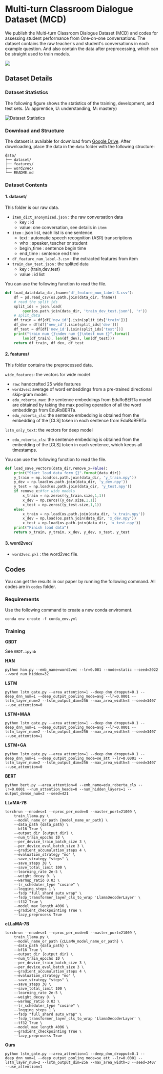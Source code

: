 # Multi-turn Classroom Dialogue Dataset (MCD)

We publish the Multi-turn Classroom Dialogue Dataset (MCD) and codes for assessing student performance from One-on-one conversations. The dataset contains the raw teacher's and student's conversations in each example question. And also contain the data after preprocessing, which can be straight used to train models.

![](imgs/pipeline.jpg)

## Dataset Details
### Dataset Statistics
The following figure shows the statistics of the training, development, and test sets. (A: apprentice, U: understanding, M: mastery)

![Dataset Statistics](https://github.com/user-attachments/assets/51221314-3858-401a-9d13-6b141e6ca6f7)

### Download and Structure
The dataset is available for download from [Google Drive](https://drive.google.com/drive/folders/1o4FqtRsmWMq80adqC9eFu6A0cfpXTIac?usp=sharing). After downloading, place the data in the `data` folder with the following structure:

```
data/
├── dataset/
├── features/
├── word2vec/
└── README.md
```

### Dataset Contents
#### 1. dataset/
This folder is our raw data.

- `item_dict_anonymized.json` : the raw conversation data
  - key : id
  - value: one conversation, see details in `item`
- `item` : json list, each list is one sentence.
  - text : automatic speech recognition (ASR) transcriptions
  - who : speaker, teacher or student
  - begin_time : sentence begin time
  - end_time : sentence end time
- `df_feature_num_label-3.csv` : the extracted features from item
- `train_dev_test.json` : the splited data
  - key : {train,dev,test}
  - value : id list

You can use the following function to read the file.

```python
def load_data(data_dir,fname="df_feature_num_label-3.csv"):
    df = pd.read_csv(os.path.join(data_dir, fname))
    # read the split ids
    split_ids = json.load(
        open(os.path.join(data_dir, 'train_dev_test.json'), 'r'))
    # split_data
    df_train = df[df['new_id'].isin(split_ids['train'])]
    df_dev = df[df['new_id'].isin(split_ids['dev'])]
    df_test = df[df['new_id'].isin(split_ids['test'])]
    print("train num {}\ndev num {}\ntest num {}".format(
        len(df_train), len(df_dev), len(df_test)))
    return df_train, df_dev, df_test
```




#### 2. features/

This folder contains the preprocessed data.

`wide_features`: the vectors for wide model

- `raw`: handcrafted 25 wide features
- `word2vec`: average of word embeddings from a pre-trained directional skip-gram model.
- `edu_roberta_max`: the sentence embeddings from EduRoBERTa model are obtained by taking the max pooling operation of all the word embeddings from EduRoBERTa.
- `edu_roberta_cls`: the sentence embedding is obtained from the embedding of the [CLS] token in each sentence from EduRoBERTa

`lstm_only_text`: the vectors for deep model

- `edu_roberta_cls`: the sentence embedding is obtained from the embedding of the [CLS] token in each sentence, which keeps all timestamps.

You can use the following function to read the file.

```python
def load_save_vectors(data_dir,remove_x=False):
    print("Start load data form {}".format(data_dir))
    y_train = np.load(os.path.join(data_dir, 'y_train.npy'))
    y_dev = np.load(os.path.join(data_dir, 'y_dev.npy'))
    y_test = np.load(os.path.join(data_dir, 'y_test.npy'))
    if remove_x:#for wide models
        x_train = np.zeros((y_train.size,1,1))
        x_dev = np.zeros((y_dev.size,1,1))
        x_test = np.zeros((y_test.size,1,1))
    else:
        x_train = np.load(os.path.join(data_dir, 'x_train.npy'))
        x_dev = np.load(os.path.join(data_dir, 'x_dev.npy'))
        x_test = np.load(os.path.join(data_dir, 'x_test.npy'))
    print("Finish load data")
    return x_train, y_train, x_dev, y_dev, x_test, y_test
```

#### 3. word2vec/

- `word2vec.pkl` : the word2vec file.

## Codes

You can get the results in our paper by running the following command. All codes are in `codes` folder.

### Requirements

Use the following command to create a new conda enviroment.

`conda env create -f conda_env.yml`

### Training

**GBDT**

See `GBDT.ipynb`

**HAN**

```shell
python han.py --emb_name=word2vec --lr=0.001 --mode=static --seed=2022 --word_num_hidden=32
```

**LSTM**

```shell
python lstm_gate.py --area_attention=1 --deep_dnn_dropput=0.1 --deep_dnn_num=1 --deep_output_pooling_mode=avg --lr=0.0001 --lstm_layer_num=2 --lstm_output_dim=256 --max_area_width=3 --seed=3407 --use_attention=0
```

**LSTM+MAA**

```shell
python lstm_gate.py --area_attention=1 --deep_dnn_dropput=0.1 --deep_dnn_num=1 --deep_output_pooling_mode=avg --lr=0.0001 --lstm_layer_num=2 --lstm_output_dim=256 --max_area_width=3 --seed=3407 --use_attention=1
```

**LSTM+GA**

```shell
python lstm_gate.py --area_attention=1 --deep_dnn_dropput=0.1 --deep_dnn_num=1 --deep_output_pooling_mode=se_att --lr=0.0001 --lstm_layer_num=2 --lstm_output_dim=256 --max_area_width=3 --seed=3407 --use_attention=0
```

**BERT**

```shell
python bert.py --area_attention=0 --emb_name=edu_roberta_cls --lr=0.0001 --num_attention_heads=8 --num_hidden_layers=1 --output_dense_num=2 --seed=421
```

**LLaMA-7B**

```shell
torchrun --nnodes=1 --nproc_per_node=8 --master_port=21009 \
    train_llama.py \
    --model_name_or_path {model_name_or_path} \
    --data_path {data_path} \
    --bf16 True \
    --output_dir {output_dir} \
    --num_train_epochs 10 \
    --per_device_train_batch_size 3 \
    --per_device_eval_batch_size 3 \
    --gradient_accumulation_steps 4 \
    --evaluation_strategy "no" \
    --save_strategy "steps" \
    --save_steps 38 \
    --save_total_limit 100 \
    --learning_rate 2e-5 \
    --weight_decay 0. \
    --warmup_ratio 0.03 \
    --lr_scheduler_type "cosine" \
    --logging_steps 1 \
    --fsdp "full_shard auto_wrap" \
    --fsdp_transformer_layer_cls_to_wrap 'LlamaDecoderLayer' \
    --tf32 True \
    --model_max_length 4096 \
    --gradient_checkpointing True \
    --lazy_preprocess True
```

**cLLaMA-7B**

```shell
torchrun --nnodes=1 --nproc_per_node=8 --master_port=21009 \
    train_llama.py \
    --model_name_or_path {cLLaMA_model_name_or_path} \
    --data_path {data_path} \
    --bf16 True \
    --output_dir {output_dir} \
    --num_train_epochs 10 \
    --per_device_train_batch_size 3 \
    --per_device_eval_batch_size 3 \
    --gradient_accumulation_steps 4 \
    --evaluation_strategy "no" \
    --save_strategy "steps" \
    --save_steps 38 \
    --save_total_limit 100 \
    --learning_rate 2e-5 \
    --weight_decay 0. \
    --warmup_ratio 0.03 \
    --lr_scheduler_type "cosine" \
    --logging_steps 1 \
    --fsdp "full_shard auto_wrap" \
    --fsdp_transformer_layer_cls_to_wrap 'LlamaDecoderLayer' \
    --tf32 True \
    --model_max_length 4096 \
    --gradient_checkpointing True \
    --lazy_preprocess True
```

**Ours**

```shell
python lstm_gate.py --area_attention=1 --deep_dnn_dropput=0.1 --deep_dnn_num=1 --deep_output_pooling_mode=se_att --lr=0.0001 --lstm_layer_num=2 --lstm_output_dim=256 --max_area_width=3 --seed=3407 --use_attention=1
```
